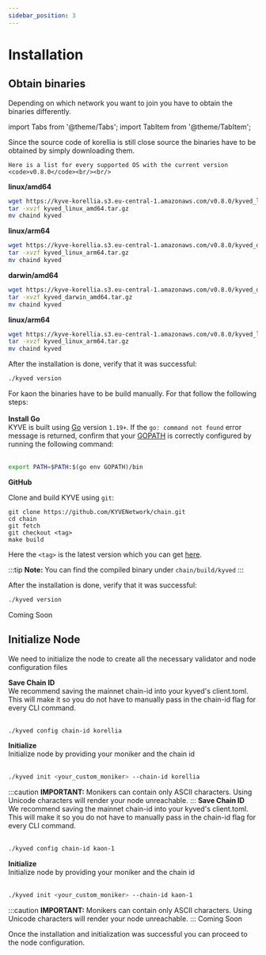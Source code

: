 ```yaml
---
sidebar_position: 3
---
```


# Installation

## Obtain binaries

Depending on which network you want to join you have to obtain the binaries differently.

import Tabs from '@theme/Tabs';
import TabItem from '@theme/TabItem';

<Tabs groupId="network">
  <TabItem value="korellia" label="Korellia">
    Since the source code of korellia is still close source the binaries have to be obtained by simply downloading them.
    
    Here is a list for every supported OS with the current version <code>v0.8.0</code><br/><br/>


**linux/amd64**
```bash
wget https://kyve-korellia.s3.eu-central-1.amazonaws.com/v0.8.0/kyved_linux_amd64.tar.gz
tar -xvzf kyved_linux_amd64.tar.gz
mv chaind kyved
```

**linux/arm64**
```bash
wget https://kyve-korellia.s3.eu-central-1.amazonaws.com/v0.8.0/kyved_darwin_arm64.tar.gz
tar -xvzf kyved_linux_arm64.tar.gz
mv chaind kyved
```

**darwin/amd64**
```bash
wget https://kyve-korellia.s3.eu-central-1.amazonaws.com/v0.8.0/kyved_darwin_amd64.tar.gz
tar -xvzf kyved_darwin_amd64.tar.gz
mv chaind kyved
```

**linux/arm64**
```bash
wget https://kyve-korellia.s3.eu-central-1.amazonaws.com/v0.8.0/kyved_linux_arm64.tar.gz
tar -xvzf kyved_linux_arm64.tar.gz
mv chaind kyved
```

After the installation is done, verify that it was successful:

```bash
./kyved version
```
  </TabItem>
  <TabItem value="kaon" label="Kaon">
  For kaon the binaries have to be build manually. For that follow the following steps:
  <br/><br/>
  <strong>Install Go</strong>
  <br/>
  KYVE is built using <a href="https://go.dev/dl/">Go</a> version <code>1.19+</code>.
  If the <code>go: command not found</code> error message is returned, confirm that your <a href="https://go.dev/doc/gopath_code#GOPATH">GOPATH</a> is correctly configured by running the following command:
  <br/><br/>

```bash
export PATH=$PATH:$(go env GOPATH)/bin
```

  <strong>GitHub</strong>

  Clone and build KYVE using <code>git</code>:

```
git clone https://github.com/KYVENetwork/chain.git
cd chain
git fetch
git checkout <tag>
make build
```

  Here the <code><tag\></code> is the latest version which you can get <a href="https://github.com/KYVENetwork/chain/tags">here</a>.

:::tip
**Note:** You can find the compiled binary under <code>chain/build/kyved</code>
:::

  After the installation is done, verify that it was successful:

```bash
./kyved version
```
  </TabItem>
  <TabItem value="mainnet" label="Mainnet">
    Coming Soon
  </TabItem>
</Tabs>

## Initialize Node

We need to initialize the node to create all the necessary validator and node configuration files

<Tabs groupId="network">
  <TabItem value="korellia" label="Korellia">
    <strong>Save Chain ID</strong>
    <br/>
    We recommend saving the mainnet chain-id into your kyved's client.toml. This will make it so you do not have to manually pass in the chain-id flag for every CLI command.
    <br/><br/>

```bash
./kyved config chain-id korellia
```

  <strong>Initialize</strong>
  <br/>
  Initialize node by providing your moniker and the chain id
  <br/><br/>

```bash
./kyved init <your_custom_moniker> --chain-id korellia
```

:::caution
**IMPORTANT:** Monikers can contain only ASCII characters. Using Unicode characters will render your node unreachable.
:::
  </TabItem>
  <TabItem value="kaon" label="Kaon">
  <strong>Save Chain ID</strong>
    <br/>
    We recommend saving the mainnet chain-id into your kyved's client.toml. This will make it so you do not have to manually pass in the chain-id flag for every CLI command.
    <br/><br/>

```bash
./kyved config chain-id kaon-1
```

  <strong>Initialize</strong>
  <br/>
  Initialize node by providing your moniker and the chain id
  <br/><br/>

```bash
./kyved init <your_custom_moniker> --chain-id kaon-1
```

:::caution
**IMPORTANT:** Monikers can contain only ASCII characters. Using Unicode characters will render your node unreachable.
:::
  </TabItem>
  <TabItem value="mainnet" label="Mainnet">
    Coming Soon
  </TabItem>
</Tabs>

Once the installation and initialization was successful you can proceed to the node configuration.
